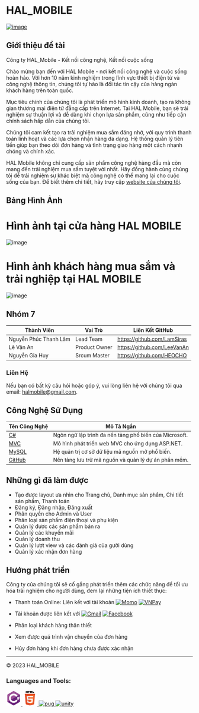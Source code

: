 # HAL_MOBILE

[![image](https://github.com/LamSiras/Gi-i-thi-u-trung-t-m-th-ng-m-i/assets/144895092/d455ddd6-4fcd-4e6f-93d6-65b312cfe3a8)](https://scontent.fsgn5-2.fna.fbcdn.net/v/t1.15752-9/368401705_1345270609715184_7712038334696254441_n.png?_nc_cat=105&ccb=1-7&_nc_sid=8cd0a2&_nc_ohc=8JB9ksgM-awAX8d0VMu&_nc_ht=scontent.fsgn5-2.fna&oh=03_AdTOXpviEkN5t0xubQ_MQXmMXQeIFwMQ-AfoG8B1q0x87w&oe=657D4835)


## Giới thiệu đề tài

Công ty HAL_Mobile - Kết nối công nghệ, Kết nối cuộc sống

 Chào mừng bạn đến với HAL Mobile - nơi kết nối công nghệ và cuộc sống hoàn hảo. Với hơn 10 năm kinh nghiệm trong lĩnh vực thiết bị điện tử và công nghệ thông tin, chúng tôi tự hào là đối tác tin cậy của hàng ngàn khách hàng trên toàn quốc.

Mục tiêu chính của chúng tôi là phát triển mô hình kinh doanh, tạo ra không gian thương mại điện tử đẳng cấp trên Internet. Tại HAL Mobile, bạn sẽ trải nghiệm sự thuận lợi và dễ dàng khi chọn lựa sản phẩm, cũng như tiếp cận chính sách hấp dẫn của chúng tôi.

Chúng tôi cam kết tạo ra trải nghiệm mua sắm đáng nhớ, với quy trình thanh toán linh hoạt và các lựa chọn nhận hàng đa dạng. Hệ thống quản lý tiên tiến giúp bạn theo dõi đơn hàng và tình trạng giao hàng một cách nhanh chóng và chính xác.

HAL Mobile không chỉ cung cấp sản phẩm công nghệ hàng đầu mà còn mang đến trải nghiệm mua sắm tuyệt vời nhất. Hãy đồng hành cùng chúng tôi để trải nghiệm sự khác biệt mà công nghệ có thể mang lại cho cuộc sống của bạn. Để biết thêm chi tiết, hãy truy cập [website của chúng tôi](http://www.halmobile.vn).
## Bảng Hình Ảnh
# Hình ảnh tại cửa hàng HAL MOBILE
![image](https://github.com/LamSiras/Gi-i-thi-u-trung-t-m-th-ng-m-i/assets/144895092/7bff3534-59d7-439d-b9cf-7f6de3f58e04)

# Hình ảnh khách hàng mua sắm và trải nghiệp tại HAL MOBILE
![image](https://github.com/LamSiras/Gi-i-thi-u-trung-t-m-th-ng-m-i/assets/144895092/c0cd599e-bbc6-463e-9ec1-fde79f379f04)






## Nhóm 7

| Thành Viên      | Vai Trò            | Liên Kết GitHub                   |
|-----------------|---------------------|----------------------------------|
| Nguyễn Phúc Thanh Lâm | Lead Team      | https://github.com/LamSiras     |
| Lê Văn An| Product Owner | https://github.com/LeeVanAn    |
| Nguyễn Gia Huy| Srcum Master           | https://github.com/HEOCHO     |


### Liên Hệ

Nếu bạn có bất kỳ câu hỏi hoặc góp ý, vui lòng liên hệ với chúng tôi qua email: [halmobile@gmail.com](mailto:te@example.com).


## Công Nghệ Sử Dụng

| Tên Công Nghệ       | Mô Tả Ngắn                                 |
|---------------------|--------------------------------------------|
| [C#](https://docs.microsoft.com/en-us/dotnet/csharp/)              | Ngôn ngữ lập trình đa nền tảng phổ biến của Microsoft.   |
| [MVC](https://dotnet.microsoft.com/apps/aspnet/mvc)                 | Mô hình phát triển web MVC cho ứng dụng ASP.NET.          |
| [MySQL](https://www.mysql.com/)                                    | Hệ quản trị cơ sở dữ liệu mã nguồn mở phổ biến.         |
| [GitHub](https://github.com/)                                     | Nền tảng lưu trữ mã nguồn và quản lý dự án phần mềm.     |


## Những gì đã làm được
- Tạo được layout ưa nhìn cho Trang chủ, Danh mục sản phẩm, Chi tiết sản phẩm, Thanh toán
- Đăng ký, Đăng nhập, Đăng xuất
- Phân quyền cho Admin và User
- Phân loại sản phẩm điện thoại và phụ kiện
- Quản lý được các sản phẩm bán ra
- Quản lý các khuyến mãi
- Quản lý doanh thu
- Quản lý lượt view và các đánh giá của gười dùng
- Quản lý xác nhận đơn hàng
## Hướng phát triển
 Công ty của chúng tôi sẽ cố gắng phát triển thêm các chức năng để tối ưu hóa trải nghiệm cho người dùng, đem lại những tiện ích thiết thực:
 - Thanh toán Online: Liên kết với tài khoản [![Momo](https://img.shields.io/badge/-Momo-red?style=flat-square&logo=momo&logoColor=white)](https://momo.vn)
[![VNPay](https://img.shields.io/badge/-VNPay-green?style=flat-square&logo=vnpay&logoColor=white)](https://vnpay.vn)


 - Tài khoản được liên kết với [![Gmail](https://img.shields.io/badge/-Gmail-red?style=flat-square&logo=gmail&logoColor=white)](mailto:youremail@gmail.com)
[![Facebook](https://img.shields.io/badge/-Facebook-blue?style=flat-square&logo=facebook&logoColor=white)](https://www.facebook.com/yourprofile)

 - Phân loại khách hàng thân thiết
 - Xem được quá trình vận chuyển của đơn hàng
 - Hủy đơn hàng khi đơn hàng chưa được xác nhận




---
© 2023 HAL_MOBILE

<h3 align="left">Languages and Tools:</h3>
<p align="left"> <a href="https://www.w3schools.com/cs/" target="_blank" rel="noreferrer"> <img src="https://raw.githubusercontent.com/devicons/devicon/master/icons/csharp/csharp-original.svg" alt="csharp" width="40" height="40"/> </a> <a href="https://www.w3.org/html/" target="_blank" rel="noreferrer"> <img src="https://raw.githubusercontent.com/devicons/devicon/master/icons/html5/html5-original-wordmark.svg" alt="html5" width="40" height="40"/> </a>  </a> <a href="https://pugjs.org" target="_blank" rel="noreferrer"> <img src="https://cdn.worldvectorlogo.com/logos/pug.svg" alt="pug" width="40" height="40"/> </a> <a href="https://unity.com/" target="_blank" rel="noreferrer"> <img src="https://www.vectorlogo.zone/logos/unity3d/unity3d-icon.svg" alt="unity" width="40" height="40"/> </a> </p>




